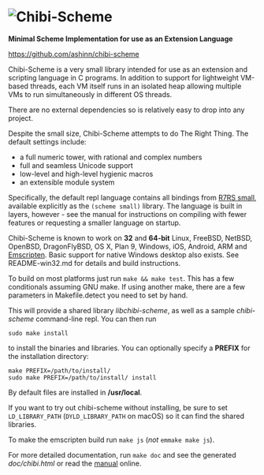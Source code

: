 # ![Chibi-Scheme](https://goo.gl/ZDtn4q)

**Minimal Scheme Implementation for use as an Extension Language**

https://github.com/ashinn/chibi-scheme

Chibi-Scheme is a very small library intended for use as an extension
and scripting language in C programs.  In addition to support for
lightweight VM-based threads, each VM itself runs in an isolated heap
allowing multiple VMs to run simultaneously in different OS threads.

There are no external dependencies so is relatively easy to drop into
any project.

Despite the small size, Chibi-Scheme attempts to do The Right Thing.
The default settings include:

* a full numeric tower, with rational and complex numbers
* full and seamless Unicode support
* low-level and high-level hygienic macros
* an extensible module system

Specifically, the default repl language contains all bindings from
[R7RS small](https://small.r7rs.org/), available explicitly as the
`(scheme small)` library.  The language is built in layers, however -
see the manual for instructions on compiling with fewer features or
requesting a smaller language on startup.

Chibi-Scheme is known to work on **32** and **64-bit** Linux, FreeBSD,
NetBSD, OpenBSD, DragonFlyBSD, OS X, Plan 9, Windows, iOS, Android,
ARM and [Emscripten](https://kripken.github.io/emscripten-site).  Basic
support for native Windows desktop also exists. See README-win32.md
for details and build instructions.

To build on most platforms just run `make && make test`.  This has a
few conditionals assuming GNU make.  If using another make, there are
a few parameters in Makefile.detect you need to set by hand.

This will provide a shared library *libchibi-scheme*, as well as a
sample *chibi-scheme* command-line repl.  You can then run

    sudo make install

to install the binaries and libraries.  You can optionally specify a
**PREFIX** for the installation directory:

    make PREFIX=/path/to/install/
    sudo make PREFIX=/path/to/install/ install

By default files are installed in **/usr/local**.

If you want to try out chibi-scheme without installing, be sure to set
`LD_LIBRARY_PATH` (`DYLD_LIBRARY_PATH` on macOS) so it can find the
shared libraries.

To make the emscripten build run `make js` (_not_ `emmake make js`).

For more detailed documentation, run `make doc` and see the generated
*doc/chibi.html* or read the [manual](http://synthcode.com/scheme/chibi/)
online.
